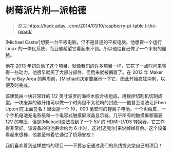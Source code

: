 # 树莓派片剂—派帕德

> 原文:[https://hack aday . com/2014/01/10/raspberry-pi-table t-the-pipad/](https://hackaday.com/2014/01/10/raspberry-pi-tablet-the-pipad/)

[Michael Castor]想要一台平板电脑，但不是普通的平板电脑。他想要一个运行 Linux 的一体化系统，而且他希望它看起来不错。所以他给自己做了一个木制的琵琶。

他在 2013 年初启动了这个项目，就像我们的许多项目一样，它花了一点时间来获得一些动力。他很早就买了大部分部件，但后来就被搁置了。在 2013 年 Maker Faire Bay Area 的两周前，[Michael]决定要展示一下它，因此开始疯狂冲刺，以便及时完成。

该建筑由一块非常好的 1/2 英寸波罗的海桦木胶合板组成，用数控切割机切割成型。一块废弃的碳纤维可以做一个时尚但不太花哨的封底——他甚至设法让[Eben Upton]在上面签名！里面是一个 10，000 毫安时的锂离子电池，一个树莓皮，一个手机电池充电系统和一个电容式触摸屏液晶显示器。几乎所有的触摸屏都需要 12V 的电压，但是[Michael]设法找到了一个 5V 的 HDMI-LVDS 转换器，它工作得非常好。该设备的电池寿命约为 6 小时，这对[迈克尔]来说绰绰有余。这个设备看起来很棒，他甚至带着它通过了机场安检！

我们喜欢看到这样独特的项目——不要忘记通过我们的热线提交您自己的项目！